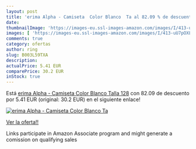 ```yaml
---
layout: post
title: 'erima Alpha - Camiseta  Color Blanco  Ta al 82.09 % de descuento'
date: 
thumbnailImage: 'https://images-eu.ssl-images-amazon.com/images/I/413-uU7pOXL._SL200_.jpg'
images: [ 'https://images-eu.ssl-images-amazon.com/images/I/413-uU7pOXL._SL200_.jpg' ]
comments: true
category: ofertas
author: ring
slug: B003L59TXA
description:
actualPrice: 5.41 EUR
comparePrice: 30.2 EUR
inStock: true
---
```


Está [erima Alpha - Camiseta  Color Blanco  Talla 128](https://www.amazon.es/dp/B003L59TXA/?tag=tolees-21) con 82.09 de descuento por 5.41 EUR (original: 30.2 EUR) en el siguiente enlace!

[![erima Alpha - Camiseta  Color Blanco  Ta](https://images-eu.ssl-images-amazon.com/images/I/413-uU7pOXL._SL200_.jpg)](https://www.amazon.es/dp/B003L59TXA/?tag=tolees-21)

[Ver la oferta!!](https://www.amazon.es/dp/B003L59TXA/?tag=tolees-21)

Links participate in Amazon Associate program and might generate a comission on qualifying sales


